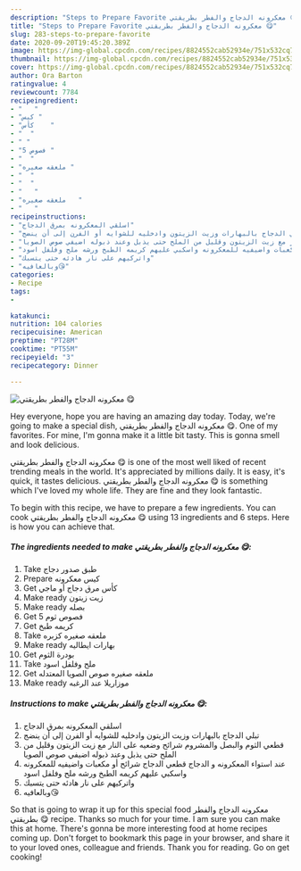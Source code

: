 ```yaml
---
description: "Steps to Prepare Favorite معكرونه الدجاج والفطر بطريقتي 😋"
title: "Steps to Prepare Favorite معكرونه الدجاج والفطر بطريقتي 😋"
slug: 283-steps-to-prepare-favorite
date: 2020-09-20T19:45:20.389Z
image: https://img-global.cpcdn.com/recipes/8824552cab52934e/751x532cq70/الصورة-الرئيسية-لوصفةمعكرونه-الدجاج-والفطر-بطريقتي-😋.jpg
thumbnail: https://img-global.cpcdn.com/recipes/8824552cab52934e/751x532cq70/الصورة-الرئيسية-لوصفةمعكرونه-الدجاج-والفطر-بطريقتي-😋.jpg
cover: https://img-global.cpcdn.com/recipes/8824552cab52934e/751x532cq70/الصورة-الرئيسية-لوصفةمعكرونه-الدجاج-والفطر-بطريقتي-😋.jpg
author: Ora Barton
ratingvalue: 4
reviewcount: 7784
recipeingredient:
- "   "
- "كيس "
- "كأس    "
- "  "
- " "
- "5 فصوص "
- "  "
- "ملعقه صغيره "
- "  "
- "  "
- "   "
- "ملعقه صغيره   "
- "   "
recipeinstructions:
- "اسلقي المعكرونه بمرق الدجاج"
- "تبلي الدجاج بالبهارات وزيت الزيتون وادخليه للشوايه أو الفرن إلى أن ينضج"
- "قطعي الثوم والبصل والمشروم شرائح وضعيه على النار مع زيت الزيتون وقليل من الملح حتى يذبل وعند ذبوله اضيفي صوص الصويا"
- "عند استواء المعكرونه و الدجاج قطعي الدجاج شرائح أو مكعبات واضيفيه للمعكرونه واسكبي عليهم كريمه الطبخ ورشه ملح وفلفل اسود"
- "واتركيهم على نار هادئه حتى يتسبك"
- "وبالعافيه😘"
categories:
- Recipe
tags:
- 

katakunci:  
nutrition: 104 calories
recipecuisine: American
preptime: "PT28M"
cooktime: "PT55M"
recipeyield: "3"
recipecategory: Dinner

---
```



![معكرونه الدجاج والفطر بطريقتي 😋](https://img-global.cpcdn.com/recipes/8824552cab52934e/751x532cq70/الصورة-الرئيسية-لوصفةمعكرونه-الدجاج-والفطر-بطريقتي-😋.jpg)

Hey everyone, hope you are having an amazing day today. Today, we're going to make a special dish, معكرونه الدجاج والفطر بطريقتي 😋. One of my favorites. For mine, I'm gonna make it a little bit tasty. This is gonna smell and look delicious.



معكرونه الدجاج والفطر بطريقتي 😋 is one of the most well liked of recent trending meals in the world. It's appreciated by millions daily. It is easy, it's quick, it tastes delicious. معكرونه الدجاج والفطر بطريقتي 😋 is something which I've loved my whole life. They are fine and they look fantastic.


To begin with this recipe, we have to prepare a few ingredients. You can cook معكرونه الدجاج والفطر بطريقتي 😋 using 13 ingredients and 6 steps. Here is how you can achieve that.

<!--inarticleads1-->

##### The ingredients needed to make معكرونه الدجاج والفطر بطريقتي 😋:

1. Take  طبق صدور دجاج
1. Prepare كيس معكرونه
1. Get كأس مرق دجاج أو ماجي
1. Make ready  زيت زيتون
1. Make ready  بصله
1. Get 5 فصوص ثوم
1. Get  كريمه طبخ
1. Take ملعقه صغيره كزبره
1. Make ready  بهارات ايطاليه
1. Get  بودرة الثوم
1. Take  ملح وفلفل اسود
1. Get ملعقه صغيره صوص الصويا المعتدله
1. Make ready  موزاريلا عند الرغبه




<!--inarticleads2-->

##### Instructions to make معكرونه الدجاج والفطر بطريقتي 😋:

1. اسلقي المعكرونه بمرق الدجاج
1. تبلي الدجاج بالبهارات وزيت الزيتون وادخليه للشوايه أو الفرن إلى أن ينضج
1. قطعي الثوم والبصل والمشروم شرائح وضعيه على النار مع زيت الزيتون وقليل من الملح حتى يذبل وعند ذبوله اضيفي صوص الصويا
1. عند استواء المعكرونه و الدجاج قطعي الدجاج شرائح أو مكعبات واضيفيه للمعكرونه واسكبي عليهم كريمه الطبخ ورشه ملح وفلفل اسود
1. واتركيهم على نار هادئه حتى يتسبك
1. وبالعافيه😘




So that is going to wrap it up for this special food معكرونه الدجاج والفطر بطريقتي 😋 recipe. Thanks so much for your time. I am sure you can make this at home. There's gonna be more interesting food at home recipes coming up. Don't forget to bookmark this page in your browser, and share it to your loved ones, colleague and friends. Thank you for reading. Go on get cooking!
